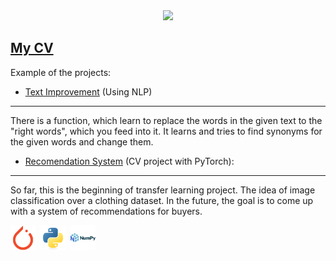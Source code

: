 <div id="header" align="center">
  <img src="https://media.giphy.com/media/HzPtbOKyBoBFsK4hyc/giphy.gif" width="200"/>
</div>

[My CV](https://github.com/asdfg12131/Projects/blob/main/CV.pdf)
---
Example of the projects:
* [Text Improvement](https://github.com/asdfg12131/Projects/blob/main/Engine.py) (Using NLP)  <br/>
---
There is a function, which learn to replace the words in the given text to the "right words", which you feed into it.
It learns and tries to find synonyms for the given words and change them.

* [Recomendation System](https://github.com/asdfg12131/Projects/blob/main/Recomdation_System.ipynb) (CV project with PyTorch):  <br/>
---
So far, this is the beginning of transfer learning project.
The idea of image classification over a clothing dataset.
In the future, the goal is to come up with a system of recommendations for buyers.

<div>
  <img src="https://github.com/devicons/devicon/blob/master/icons/pytorch/pytorch-original.svg" title="Java" alt="Java" width="40" height="40"/>&nbsp;
  <img src="https://github.com/devicons/devicon/blob/master/icons/python/python-original.svg" title="React" alt="React" width="40" height="40"/>&nbsp;
  <img src="https://github.com/devicons/devicon/blob/master/icons/numpy/numpy-original-wordmark.svg" title="Spring" alt="Spring" width="40" height="40"/>&nbsp;
</div>

